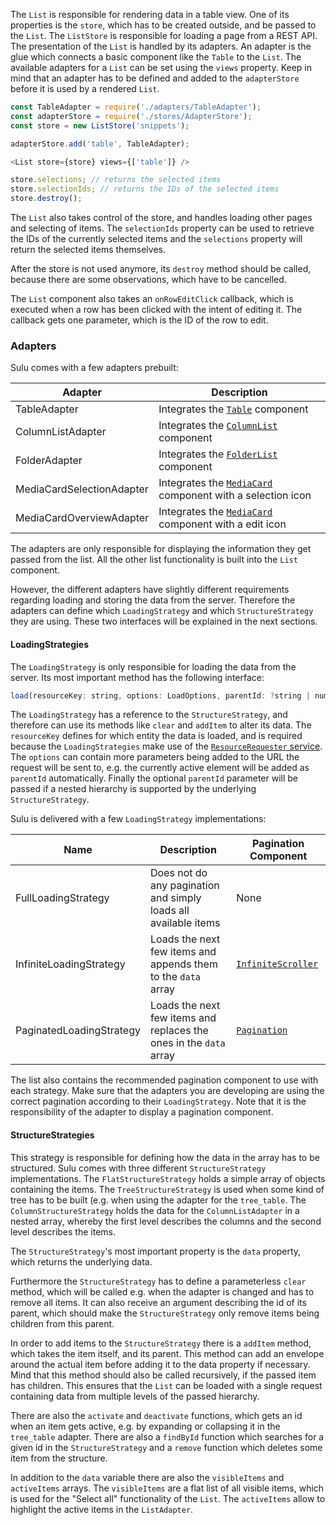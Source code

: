 The `List` is responsible for rendering data in a table view. One of its properties is the `store`, which has to be
created outside, and be passed to the `List`. The `ListStore` is responsible for loading a page from a
REST API. The presentation of the `List` is handled by its adapters. An adapter is the glue which connects a basic
component like the `Table` to the `List`. The available adapters for a `List` can be set using the `views`
property. Keep in mind that an adapter has to be defined and added to the `adapterStore` before it is used by a
rendered `List`.

```javascript static
const TableAdapter = require('./adapters/TableAdapter');
const adapterStore = require('./stores/AdapterStore');
const store = new ListStore('snippets');

adapterStore.add('table', TableAdapter);

<List store={store} views={['table']} />

store.selections; // returns the selected items
store.selectionIds; // returns the IDs of the selected items
store.destroy();
```

The `List` also takes control of the store, and handles loading other pages and selecting of items. The
`selectionIds` property can be used to retrieve the IDs of the currently selected items and the `selections` property
will return the selected items themselves.

After the store is not used anymore, its `destroy` method should be called, because there are some observations, which
have to be cancelled.

The `List` component also takes an `onRowEditClick` callback, which is executed when a row has been clicked with
the intent of editing it. The callback gets one parameter, which is the ID of the row to edit.

### Adapters

Sulu comes with a few adapters prebuilt:

| Adapter                   | Description                                                              |
| ------------------------- | ------------------------------------------------------------------------ |
| TableAdapter              | Integrates the [`Table`](#table) component                               |
| ColumnListAdapter         | Integrates the [`ColumnList`](#columnlist) component                     |
| FolderAdapter             | Integrates the [`FolderList`](#folderlist) component                     |
| MediaCardSelectionAdapter | Integrates the [`MediaCard`](#mediacard) component with a selection icon |
| MediaCardOverviewAdapter  | Integrates the [`MediaCard`](#mediacard) component with a edit icon      |

The adapters are only responsible for displaying the information they get passed from the list. All the other
list functionality is built into the `List` component.

However, the different adapters have slightly different requirements regarding loading and storing the data from the
server. Therefore the adapters can define which `LoadingStrategy` and which `StructureStrategy` they are using. These
two interfaces will be explained in the next sections.

#### LoadingStrategies

The `LoadingStrategy` is only responsible for loading the data from the server. Its most important method has the
following interface:

```javascript static
load(resourceKey: string, options: LoadOptions, parentId: ?string | number)
```

The `LoadingStrategy` has a reference to the `StructureStrategy`, and therefore can use its methods like `clear` and
`addItem` to alter its data. The `resourceKey` defines for which entity the data is loaded, and is required because
the `LoadingStrategies` make use of the [`ResourceRequester` service](#resourcerequester). The `options` can contain
more parameters being added to the URL the request will be sent to, e.g. the currently active element will be added as
`parentId` automatically. Finally the optional `parentId` parameter will be passed if a nested hierarchy is supported by
the underlying `StructureStrategy`.

Sulu is delivered with a few `LoadingStrategy` implementations:

| Name                     | Description                                                        | Pagination Component                    |
| ------------------------ | ------------------------------------------------------------------ | --------------------------------------- |
| FullLoadingStrategy      | Does not do any pagination and simply loads all available items    | None                                    |
| InfiniteLoadingStrategy  | Loads the next few items and appends them to the `data` array      | [`InfiniteScroller`](#infinitescroller) |
| PaginatedLoadingStrategy | Loads the next few items and replaces the ones in the `data` array | [`Pagination`](#pagination)             |

The list also contains the recommended pagination component to use with each strategy. Make sure that the adapters you
are developing are using the correct pagination according to their `LoadingStrategy`. Note that it is the
responsibility of the adapter to display a pagination component.

#### StructureStrategies

This strategy is responsible for defining how the data in the array has to be structured. Sulu comes with three
different `StructureStrategy` implementations. The `FlatStructureStrategy` holds a simple array of objects containing the items. The `TreeStructureStrategy` is used when some kind of tree has to be built (e.g. when using the adapter for
the `tree_table`. The `ColumnStructureStrategy` holds the data for the `ColumnListAdapter` in a nested array, whereby
the first level describes the columns and the second level describes the items.

The `StructureStrategy`'s most important property is the `data` property, which returns the underlying data.

Furthermore the `StructureStrategy` has to define a parameterless `clear` method, which will be called e.g. when the
adapter is changed and has to remove all items. It can also receive an argument describing the id of its parent, which
should make the `StructureStrategy` only remove items being children from this parent.

In order to add items to the `StructureStrategy` there is a `addItem` method, which takes the item itself, and its
parent. This method can add an envelope around the actual item before adding it to the data property if necessary.
Mind that this method should also be called recursively, if the passed item has children. This ensures that the
`List` can be loaded with a single request containing data from multiple levels of the passed hierarchy.

There are also the `activate` and `deactivate` functions, which gets an id when an item gets active, e.g. by expanding
or collapsing it in the `tree_table` adapter. There are also a `findById` function which searches for a given id in
the `StructureStrategy` and a `remove` function which deletes some item from the structure.

In addition to the `data` variable there are also the `visibleItems` and `activeItems` arrays. The `visibleItems` are
a flat list of all visible items, which is used for the "Select all" functionality of the `List`. The
`activeItems` allow to highlight the active items in the `ListAdapter`.
